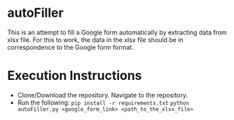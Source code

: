 # autoFiller

This is an attempt to fill a Google form automatically by extracting data from xlsx file.
For this to work, the data in the xlsx file should be in correspondence to the Google form format.

# Execution Instructions

 - Clone/Download the repository. Navigate to the repository.  
 - Run the following:
 `pip install -r requirements.txt` 
 `python autoFiller.py <google_form_link> <path_to_the_xlsx_file>`
